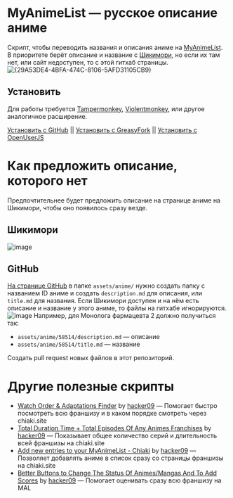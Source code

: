 # MyAnimeList — русское описание аниме
Скрипт, чтобы переводить названия и описания аниме на [MyAnimeList](https://myanimelist.net/). В приоритете берёт описание и название с [Шикимори](https://shikimori.one/), но если их там нет, или сайт недоступен, то с этой гитхаб страницы.
![{29A53DE4-4BFA-474C-8106-5AFD31105CB9}](https://github.com/user-attachments/assets/4f9398f1-dfb4-4728-882c-2fe67ffa629f)

## Установить
Для работы требуется [Tampermonkey](https://www.tampermonkey.net/), [Violentmonkey](https://violentmonkey.github.io/), или другое аналогичное расширение.

[Установить с GitHub](https://raw.githubusercontent.com/njko39/MAL-RU-Enhancements/refs/heads/main/MAL-RU-Enhancements.js) || [Установить с GreasyFork](https://greasyfork.org/en/scripts/527433-myanimelist-%D1%80%D1%83%D1%81%D1%81%D0%BA%D0%BE%D0%B5-%D0%BE%D0%BF%D0%B8%D1%81%D0%B0%D0%BD%D0%B8%D0%B5-%D0%B0%D0%BD%D0%B8%D0%BC%D0%B5) || [Установить с OpenUserJS](https://openuserjs.org/scripts/mwehehe/MyAnimeList(MAL)_%E2%80%94_%D1%80%D1%83%D1%81%D1%81%D0%BA%D0%BE%D0%B5_%D0%BE%D0%BF%D0%B8%D1%81%D0%B0%D0%BD%D0%B8%D0%B5_%D0%B0%D0%BD%D0%B8%D0%BC%D0%B5)
# Как предложить описание, которого нет
Предпочтительнее будет предложить описание на странице аниме на Шикимори, чтобы оно появилось сразу везде.

## Шикимори
![image](https://github.com/user-attachments/assets/4da757bb-840a-4002-afbc-5df358269006)

## GitHub
[На странице GitHub](https://github.com/njko39/MAL-RU-Enhancements) в папке `assets/anime/` нужно создать папку с названием ID аниме и создать `description.md` для описания, или `title.md` для названия. Если Шикимори доступен и на нём есть описание и название у этого аниме, то файлы на гитхабе игнорируются.
![image](https://github.com/user-attachments/assets/e4a4f61d-e6ff-484e-990e-1526282d05c8)
Например, для Монолога фармацевта 2 должно получиться так:
- `assets/anime/58514/description.md` — описание
- `assets/anime/58514/title.md` — название

Создать pull request новых файлов в этот репозиторий.

# Другие полезные скрипты
- [Watch Order & Adaptations Finder](https://greasyfork.org/en/scripts/407727-watch-order-adaptations-finder) by [hacker09](https://greasyfork.org/en/users/670188-hacker09) — Помогает быстро посмотреть всю франшизу и в каком порядке смотреть через chiaki.site
- [Total Duration Time + Total Episodes Of Any Animes Franchises](https://greasyfork.org/en/scripts/414627-total-duration-time-total-episodes-of-any-animes-franchises) by [hacker09](https://greasyfork.org/en/users/670188-hacker09) — Показывает общее количество серий и длительность всей франшизы на chiaki.site
- [Add new entries to your MyAnimeList - Chiaki](https://greasyfork.org/en/scripts/437782-add-new-entries-to-your-myanimelist-chiaki) by [hacker09](https://greasyfork.org/en/users/670188-hacker09) — Позволяет добавлять аниме в список сразу со страницы франшизы на chiaki.site
- [Better Buttons to Change The Status Of Animes/Mangas And To Add Scores](https://greasyfork.org/en/scripts/408439-better-buttons-to-change-the-status-of-animes-mangas-and-to-add-scores) by [hacker09](https://greasyfork.org/en/users/670188-hacker09) — Помогает оценивать сразу всю франшизу на MAL

